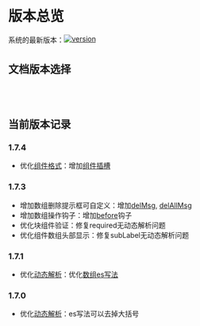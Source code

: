 # 版本总览

<div style="margin: 5px 0 0 0; font-size: 14px; min-height: 24px;">
  <span style="vertical-align: top;">系统的最新版本：</span><a href="https://www.npmjs.com/package/vue-easy-form" target="_blank"><img src="https://img.shields.io/npm/v/vue-easy-form.svg" alt="version"></a>
</div>

## 文档版本选择
<div style="margin: 10px 0; min-height: 34px;">
<ClientOnly>
  <version-select></version-select>
</ClientOnly>
</div>

## 当前版本记录

### 1.7.4
- 优化[组件格式](../base/com-format.md)：增加[组件插槽](../base/scopedSlots.md)

### 1.7.3
- 增加数组删除提示框可自定义：增加[delMsg](../base/array.md#配置属性), [delAllMsg](../base/array.md#配置属性)
- 增加数组操作钩子：增加[before](../base/array.md#配置属性)钩子
- 优化块组件验证：修复required无动态解析问题
- 优化组件数组头部显示：修复subLabel无动态解析问题

### 1.7.1
- 优化[动态解析](../base/parse.md)：优化[数组es写法](../base/array.md#数组es写法)

### 1.7.0
- 优化[动态解析](../base/parse.md)：es写法可以去掉大括号


